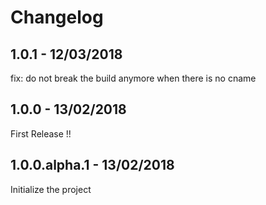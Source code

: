 # Changelog

## 1.0.1 - 12/03/2018

fix: do not break the build anymore when there is no cname

## 1.0.0 - 13/02/2018

First Release !!

## 1.0.0.alpha.1 - 13/02/2018

Initialize the project
